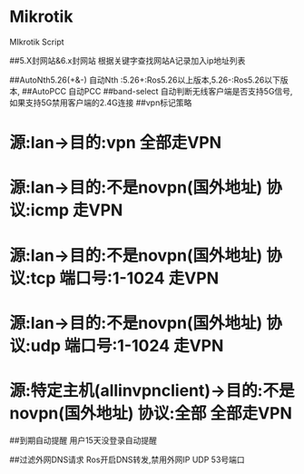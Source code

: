 # Mikrotik
MIkrotik Script

##5.X封网站&6.x封网站
根据关键字查找网站A记录加入ip地址列表

##AutoNth5.26(+&-)
自动Nth :5.26+:Ros5.26以上版本,5.26-:Ros5.26以下版本,
##AutoPCC
自动PCC 
##band-select
自动判断无线客户端是否支持5G信号,如果支持5G禁用客户端的2.4G连接
##vpn标记策略
# 源:lan->目的:vpn 全部走VPN
# 源:lan->目的:不是novpn(国外地址) 协议:icmp 走VPN
# 源:lan->目的:不是novpn(国外地址) 协议:tcp 端口号:1-1024 走VPN
# 源:lan->目的:不是novpn(国外地址) 协议:udp 端口号:1-1024 走VPN
# 源:特定主机(allinvpnclient)->目的:不是novpn(国外地址) 协议:全部 全部走VPN
##到期自动提醒
用户15天没登录自动提醒

##过滤外网DNS请求
Ros开启DNS转发,禁用外网IP UDP 53号端口